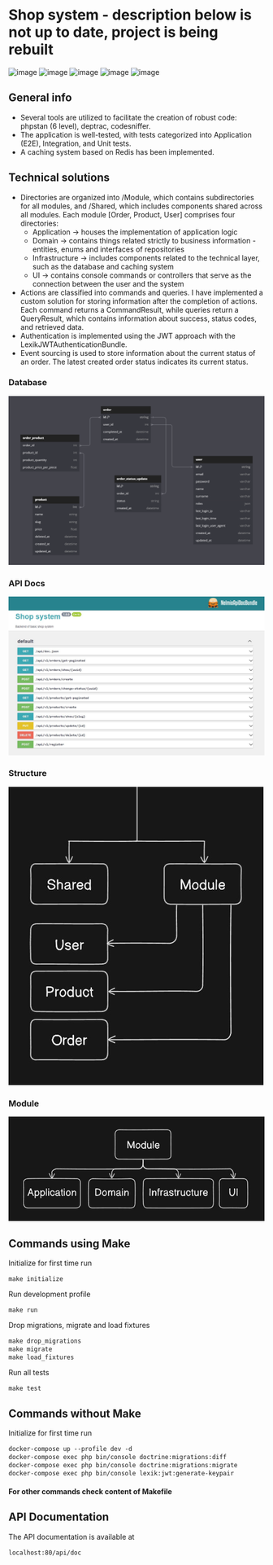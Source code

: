 # Shop system - description below is not up to date, project is being rebuilt

![image](https://img.shields.io/badge/PHP-777BB4?style=for-the-badge&logo=php&logoColor=white)
![image](https://img.shields.io/badge/Symfony-000000?style=for-the-badge&logo=Symfony&logoColor=white)
![image](https://img.shields.io/badge/redis-%23DD0031.svg?&style=for-the-badge&logo=redis&logoColor=white)
![image](https://img.shields.io/badge/MySQL-005C84?style=for-the-badge&logo=mysql&logoColor=white)
![image](https://img.shields.io/badge/Docker-2CA5E0?style=for-the-badge&logo=docker&logoColor=white)

## General info

- Several tools are utilized to facilitate the creation of robust code: phpstan (6 level), deptrac, codesniffer.
- The application is well-tested, with tests categorized into Application (E2E), Integration, and Unit tests.
- A caching system based on Redis has been implemented.

## Technical solutions

- Directories are organized into /Module, which contains subdirectories for all modules, and /Shared, which includes 
components shared across all modules. Each module [Order, Product, User] comprises four directories:
    - Application -> houses the implementation of application logic
    - Domain -> contains things related strictly to business information - entities, enums and interfaces of repositories
    - Infrastructure -> includes components related to the technical layer, such as the database and caching system
    - UI -> contains console commands or controllers that serve as the connection between the user and the system
- Actions are classified into commands and queries. I have implemented a custom solution for storing information after 
the completion of actions. Each command returns a CommandResult, while queries return a QueryResult, which contains 
information about success, status codes, and retrieved data.
- Authentication is implemented using the JWT approach with the LexikJWTAuthenticationBundle.
- Event sourcing is used to store information about the current status of an order. The latest created order status 
indicates its current status.

### Database
![](https://github.com/maciekiwaniuk/shop-system/raw/main/docs/images/database.jpg)

### API Docs

![](https://github.com/maciekiwaniuk/shop-system/raw/main/docs/images/docs.jpg)

### Structure
![](https://github.com/maciekiwaniuk/shop-system/raw/main/docs/images/modules.jpg)

### Module
![](https://github.com/maciekiwaniuk/shop-system/raw/main/docs/images/module.jpg)

## Commands using Make

Initialize for first time run

    make initialize

Run development profile

    make run

Drop migrations, migrate and load fixtures

    make drop_migrations
    make migrate
    make load_fixtures

Run all tests

    make test

## Commands without Make

Initialize for first time run

    docker-compose up --profile dev -d
	docker-compose exec php bin/console doctrine:migrations:diff
	docker-compose exec php bin/console doctrine:migrations:migrate
	docker-compose exec php bin/console lexik:jwt:generate-keypair

#### For other commands check content of Makefile

## API Documentation

The API documentation is available at

    localhost:80/api/doc